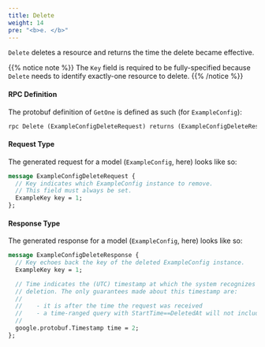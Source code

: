 ```yaml
---
title: Delete
weight: 14
pre: "<b>e. </b>"
---
```


`Delete` deletes a resource and returns the time the delete became effective.

{{% notice note %}}
The `Key` field is required to be fully-specified because `Delete` needs to identify exactly-one
resource to delete.
{{% /notice %}}

#### RPC Definition

The protobuf definition of `GetOne` is defined as such (for `ExampleConfig`):

```protobuf
rpc Delete (ExampleConfigDeleteRequest) returns (ExampleConfigDeleteResponse);
```

#### Request Type

The generated request for a model (`ExampleConfig`, here) looks like so:


```protobuf
message ExampleConfigDeleteRequest {
  // Key indicates which ExampleConfig instance to remove.
  // This field must always be set.
  ExampleKey key = 1;
};
```

#### Response Type

The generated response for a model (`ExampleConfig`, here) looks like so:

```protobuf
message ExampleConfigDeleteResponse {
  // Key echoes back the key of the deleted ExampleConfig instance.
  ExampleKey key = 1;

  // Time indicates the (UTC) timestamp at which the system recognizes the
  // deletion. The only guarantees made about this timestamp are:
  //
  //    - it is after the time the request was received
  //    - a time-ranged query with StartTime==DeletedAt will not include this instance.
  //
  google.protobuf.Timestamp time = 2;
};
```


